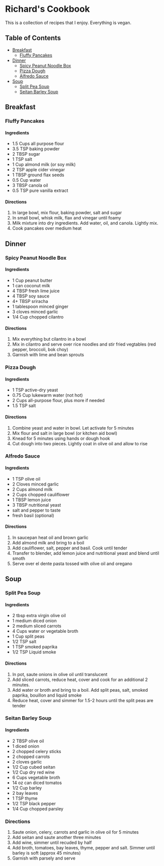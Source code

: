 # Richard's Cookbook
This is a collection of recipes that I enjoy. Everything is vegan.

## Table of Contents

- [Breakfast](#breakfast)
	- [Fluffy Pancakes](#fluffy-pancakes)
- [Dinner](#dinner)
	- [Spicy Peanut Noodle Box](#spicy-peanut-noodle-box)
	- [Pizza Dough](#pizza-dough)
	- [Alfredo Sauce](#alfredo-sauce)
- [Soup](#soup)
	- [Split Pea Soup](#split-pea-soup)
	- [Seitan Barley Soup](#seitan-barley-soup)

<!-- /TOC -->

## Breakfast

### Fluffy Pancakes
#### Ingredients
* 1.5 Cups all purpose flour
* 3.5 TSP baking powder
* 2 TBSP sugar
* 1 TSP salt
* 1 Cup almond milk (or soy milk)
* 2 TSP apple cider vinegar
* 1 TBSP ground flax seeds
* 0.5 Cup water
* 3 TBSP canola oil
* 0.5 TSP pure vanilla extract

#### Directions
1. In large bowl, mix flour, baking powder, salt and sugar
2. In small bowl, whisk milk, flax and vinegar until foamy
3. Milk mixture into dry ingredients. Add water, oil, and canola. Lightly mix.
4. Cook pancakes over medium heat

## Dinner

### Spicy Peanut Noodle Box
#### Ingredients
* 1 Cup peanut butter
* 1 can coconut milk
* 4 TBSP fresh lime juice
* 4 TBSP soy sauce
* 4+ TBSP sriracha
* 1 tablespoon minced ginger
* 3 cloves minced garlic
* 1/4 Cup chopped cilantro

#### Directions
1. Mix everything but cilantro in a bowl
2. Mix in cilantro and serve over rice noodles and stir fried vegtables (red pepper, broccoli, bok choy)
3. Garnish with lime and bean sprouts


### Pizza Dough
#### Ingredients
* 1 TSP active-dry yeast
* 0.75 Cup lukewarm water (not hot)
* 2 Cups all-purpose flour, plus more if needed
* 1.5 TSP salt

#### Directions
1. Combine yeast and water in bowl. Let activate for 5 minutes
2. Mix flour and salt in large bowl (or kitchen aid bowl)
3. Knead for 5 minutes using hands or dough hook
4. Cut dough into two pieces. Lightly coat in olive oil and allow to rise

### Alfredo Sauce

#### Ingredients
* 1 TSP olive oil
* 2 Cloves minced garlic
* 2 Cups almond milk
* 2 Cups chopped cauliflower
* 1 TBSP lemon juice
* 3 TBSP nutritional yeast
* salt and pepper to taste
* fresh basil (optional)

#### Directions
1. In saucepan heat oil and brown garlic
2. Add almond milk and bring to a boil
3. Add cauliflower, salt, pepper and basil. Cook until tender
4. Transfer to blender, add lemon juice and nutritional yeast and blend until smoth
5. Serve over el dente pasta tossed with olive oil and oregano

## Soup

### Split Pea Soup
#### Ingredients
* 2 tbsp extra virgin olive oil
* 1 medium diced onion
* 2 medium sliced carrots
* 4 Cups water or vegetable broth
* 1 Cup split peas
* 1/2 TSP salt
* 1 TSP smoked paprika
* 1/2 TSP Liquid smoke

#### Directions
1. In pot, saute onions in olive oil until translucent
2. Add sliced carrots, reduce heat, cover and cook for an additional 2 minutes.
3. Add water or broth and bring to a boil. Add split peas, salt, smoked paprika,
 bouillon and liquid smoke
4. Reduce heat, cover and simmer for 1.5-2 hours until the split peas are tender

### Seitan Barley Soup
#### Ingredients
* 2 TBSP olive oil
* 1 diced onion
* 2 chopped celery sticks
* 2 chopped carrots
* 2 cloves garlic
* 1/2 Cup cubed seitan
* 1/2 Cup dry red wine
* 6 Cups vegetable broth
* 14 oz can diced tomatos
* 1/2 Cup barley
* 2 bay leaves
* 1 TSP thyme
* 1/2 TSP black pepper
* 1/4 Cup chopped parsley

### Directions
1. Saute onion, celery, carrots and garlic in olive oil for 5 minutes
2. Add seitan and saute another three minutes
3. Add wine, simmer until recuded by half
4. Add broth, tomatoes, bay leaves, thyme, pepper and salt. Simmer until barley is soft (approx 45 minutes)
5. Garnish with parsely and serve
